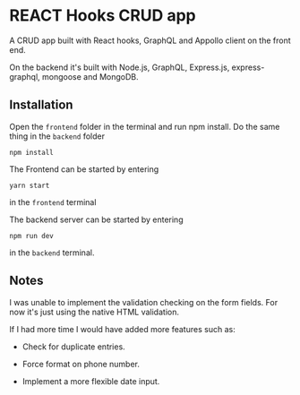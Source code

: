 # REACT Hooks CRUD app

A CRUD app built with React hooks, GraphQL and Appollo client on the front end.  

On the backend it's built with Node.js, GraphQL, Express.js, express-graphql, mongoose and MongoDB. 

## Installation

Open the `frontend` folder in the terminal and run npm install.  Do the same thing in the `backend` folder

```
npm install
```

The Frontend can be started by entering 

```
yarn start
```
in the `frontend` terminal


The backend server can be started by entering 

```
npm run dev
```

in the `backend` terminal.

## Notes

I was unable to implement the validation checking on the form fields.  For now it's just using the native HTML validation.

If I had more time I would have added more features such as:

- Check for duplicate entries.

- Force format on phone number.

- Implement a more flexible date input.
